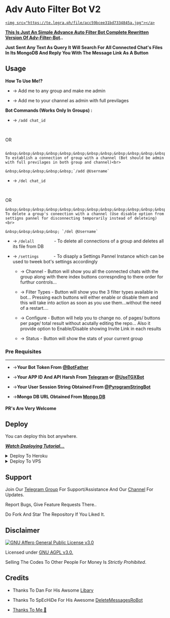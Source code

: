 # Adv Auto Filter Bot V2



<p align="center">

  <a href="https://github.com/GetYourM0viz/my_First_Adv_Bot">

    <img src="https://te.legra.ph/file/acc59bcee31bd7334845a.jpg"></a>

</p>



__This Is Just An Simple Advance Auto Filter Bot Complete Rewritten Version Of [Adv-Filter-Bot](https://github.com/GetYourM0viz/my_First_Adv_Bot)..__



__Just Sent Any Text As Query It Will Search For All Connected Chat's Files In Its MongoDB And Reply You With The Message Link As A Button__





## Usage



**__How To Use Me!?__**



* -> Add me to any group and make me admin<br>

* -> Add me to your channel as admin with full previlages



**Bot Commands (Works Only In Groups) :**





  * -> `/add chat_id`<br>

     &nbsp;&nbsp;&nbsp;&nbsp;&nbsp;&nbsp;&nbsp;&nbsp;&nbsp;&nbsp;&nbsp;&nbsp;&nbsp;&nbsp;

OR

     &nbsp;&nbsp;&nbsp;&nbsp;&nbsp;&nbsp;&nbsp;&nbsp;&nbsp;&nbsp;&nbsp;&nbsp;&nbsp;&nbsp;- To establish a connection of group with a channel (Bot should be admin with full previlages in both group and channel)<br>

    &nbsp;&nbsp;&nbsp;&nbsp;&nbsp;`/add @Username`





  * -> `/del chat_id`<br>

     &nbsp;&nbsp;&nbsp;&nbsp;&nbsp;&nbsp;&nbsp;&nbsp;&nbsp;&nbsp;&nbsp;&nbsp;&nbsp;&nbsp;

OR 

    &nbsp;&nbsp;&nbsp;&nbsp;&nbsp;&nbsp;&nbsp;&nbsp;&nbsp;&nbsp;&nbsp;&nbsp;&nbsp;&nbsp;- To delete a group's coneection with a channel (Use disable option from settigns pannel for disconnecting temporarily instead of deleteing)<br>

    &nbsp;&nbsp;&nbsp;&nbsp; `/del @Username`





  * -> `/delall`&nbsp;&nbsp;&nbsp;&nbsp;&nbsp;&nbsp;&nbsp;&nbsp;&nbsp;&nbsp;&nbsp;&nbsp;&nbsp;&nbsp;&nbsp; - To delete all connections of a group and deletes all its file from DB

  

  * -> `/settings`&nbsp;&nbsp;&nbsp;&nbsp;&nbsp;&nbsp;&nbsp;&nbsp;&nbsp;&nbsp;&nbsp; -  To disaply a Settings Pannel Instance which can be used to tweek bot's settings accordingly



    * -> Channel - Button will show you all the connected chats with the group along with there index buttons correspnding to there order for furthur controls...



    * -> Filter Types - Button will show you the 3 filter types available in bot... Pressing each buttons will either enable or disable them and this will take into action as soon as you use them...without the need of a restart....



    * -> Configure - Button will help you to change no. of pages/ buttons per page/ total result without acutally editing the repo... Also it provide option to Enable/Disable  showing Invite Link in each results



    * -> Status - Button will show the stats of your current group



### Pre Requisites 

------------------

* ->__Your Bot Token From [@BotFather](http://www.telegram.dog/BotFather)__



* ->__Your APP ID And API Harsh From [Telegram](http://www.my.telegram.org) or [@UseTGXBot](http://www.telegram.dog/UseTGXBot)__



* ->__Your User Session String Obtained From [@PyrogramStringBot](http://www.telegram.dog/PyrogramStringBot)__



* ->__Mongo DB URL Obtained From [Mongo DB](http://www.mongodb.com)__



#### PR's Are Very Welcome



## Deploy

You can deploy this bot anywhere.



<i>**[Watch Deploying Tutorial...](https://youtu.be/KTearEPhumc)**</i>



<details><summary>Deploy To Heroku</summary>

<p>

<br>

<a href="https://heroku.com/deploy?template=https://github.com/GetYourM0viz/my_First_Adv_Bot/tree/main">

  <img src="https://www.herokucdn.com/deploy/button.svg" alt="Deploy">

</a>

</p>

</details>



<details><summary>Deploy To VPS</summary>

<p>

<pre>

git clone https://github.com/GetYourM0viz/my_First_Adv_Bot

cd my_First_Adv_Bot

pip3 install -r requirements.txt

# Change The Vars Of bot/__init__.py File Accordingly

python3 -m bot

</pre>

</p>

</details>



## Support   

Join Our [Telegram Group](https://www.telegram.dog/CrazyBotszGrp) For Support/Assistance And Our [Channel](https://www.telegram.dog/R_Mvzz) For Updates.   

   

Report Bugs, Give Feature Requests There..   

Do Fork And Star The Repository If You Liked It.



## Disclaimer

[![GNU Affero General Public License v3.0](https://www.gnu.org/graphics/agplv3-155x51.png)](https://www.gnu.org/licenses/agpl-3.0.en.html#header)    

Licensed under [GNU AGPL v3.0.](https://github.com/GetYourM0viz/my_First_Adv_Bot/blob/main/LICENSE)

Selling The Codes To Other People For Money Is *Strictly Prohibited*.





## Credits



 - Thanks To Dan For His Awsome [Libary](https://github.com/pyrogram/pyrogram)

 - Thanks To SpEcHiDe For His Awesome [DeleteMessagesRoBot](https://github.com/GetYourM0viz)

 - [Thanks To Me 👀](https://github.com/GetYourM0viz)
